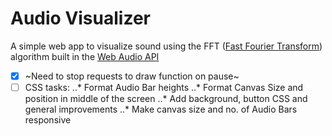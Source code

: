 # Audio Visualizer

A simple web app to visualize sound using the FFT ([Fast Fourier Transform](https://en.wikipedia.org/wiki/Fast_Fourier_transform)) algorithm built in the [Web Audio API](https://developer.mozilla.org/en-US/docs/Web/API/Web_Audio_API)

- [x] ~Need to stop requests to draw function on pause~
- [ ] CSS tasks:
    ..* Format Audio Bar heights
    ..* Format Canvas Size and position in middle of the screen
    ..* Add background, button CSS and general improvements
    ..* Make canvas size and no. of Audio Bars responsive
